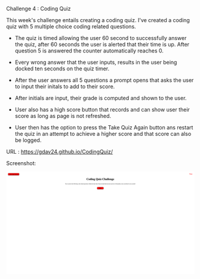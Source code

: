 Challenge 4 : Coding Quiz

This week's challenge entails creating a coding quiz. I've created a coding quiz with 5 multiple choice coding related questions. 

- The quiz is timed allowing the user 60 second to successfully answer the quiz, after 60 seconds the user is alerted that their time is up. After question 5 is answered the counter automatically reaches 0. 

- Every wrong answer that the user inputs, results in the user being docked ten seconds on the quiz timer. 

- After the user answers all 5 questions a prompt opens that asks the user to input their initals to add to their score.

- After initials are input, their grade is computed and shown to the user.

- User also has a high score button that records and can show user their score as long as page is not refreshed. 

- User then has the option to press the Take Quiz Again button ans restart the quiz in an attempt to achieve a higher score and that score can also be logged. 

URL : https://gdav24.github.io/CodingQuiz/

Screenshot:

![alt text](./screenshot.png)